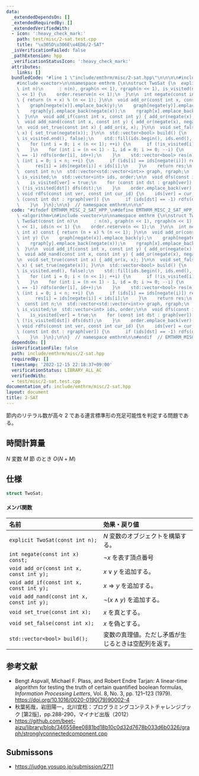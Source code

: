 ```yaml
---
data:
  _extendedDependsOn: []
  _extendedRequiredBy: []
  _extendedVerifiedWith:
  - icon: ':heavy_check_mark:'
    path: test/misc/2-sat.test.cpp
    title: "\u305D\u306E\u4ED6/2-SAT"
  _isVerificationFailed: false
  _pathExtension: hpp
  _verificationStatusIcon: ':heavy_check_mark:'
  attributes:
    links: []
  bundledCode: "#line 1 \"include/emthrm/misc/2-sat.hpp\"\n\n\n\n#include <algorithm>\n\
    #include <vector>\n\nnamespace emthrm {\n\nstruct TwoSat {\n  explicit TwoSat(const\
    \ int n)\n      : n(n), graph(n << 1), rgraph(n << 1), is_visited(n << 1), ids(n\
    \ << 1) {\n    order.reserve(n << 1);\n  }\n\n  int negate(const int x) const\
    \ { return (n + x) % (n << 1); }\n\n  void add_or(const int x, const int y) {\n\
    \    graph[negate(x)].emplace_back(y);\n    graph[negate(y)].emplace_back(x);\n\
    \    rgraph[y].emplace_back(negate(x));\n    rgraph[x].emplace_back(negate(y));\n\
    \  }\n\n  void add_if(const int x, const int y) { add_or(negate(x), y); }\n\n\
    \  void add_nand(const int x, const int y) { add_or(negate(x), negate(y)); }\n\
    \n  void set_true(const int x) { add_or(x, x); }\n\n  void set_false(const int\
    \ x) { set_true(negate(x)); }\n\n  std::vector<bool> build() {\n    std::fill(is_visited.begin(),\
    \ is_visited.end(), false);\n    std::fill(ids.begin(), ids.end(), -1);\n    order.clear();\n\
    \    for (int i = 0; i < (n << 1); ++i) {\n      if (!is_visited[i]) dfs(i);\n\
    \    }\n    for (int i = (n << 1) - 1, id = 0; i >= 0; --i) {\n      if (ids[order[i]]\
    \ == -1) rdfs(order[i], id++);\n    }\n    std::vector<bool> res(n);\n    for\
    \ (int i = 0; i < n; ++i) {\n      if (ids[i] == ids[negate(i)]) return {};\n\
    \      res[i] = ids[negate(i)] < ids[i];\n    }\n    return res;\n  }\n\n private:\n\
    \  const int n;\n  std::vector<std::vector<int>> graph, rgraph;\n  std::vector<bool>\
    \ is_visited;\n  std::vector<int> ids, order;\n\n  void dfs(const int ver) {\n\
    \    is_visited[ver] = true;\n    for (const int dst : graph[ver]) {\n      if\
    \ (!is_visited[dst]) dfs(dst);\n    }\n    order.emplace_back(ver);\n  }\n\n \
    \ void rdfs(const int ver, const int cur_id) {\n    ids[ver] = cur_id;\n    for\
    \ (const int dst : rgraph[ver]) {\n      if (ids[dst] == -1) rdfs(dst, cur_id);\n\
    \    }\n  }\n};\n\n}  // namespace emthrm\n\n\n"
  code: "#ifndef EMTHRM_MISC_2_SAT_HPP_\n#define EMTHRM_MISC_2_SAT_HPP_\n\n#include\
    \ <algorithm>\n#include <vector>\n\nnamespace emthrm {\n\nstruct TwoSat {\n  explicit\
    \ TwoSat(const int n)\n      : n(n), graph(n << 1), rgraph(n << 1), is_visited(n\
    \ << 1), ids(n << 1) {\n    order.reserve(n << 1);\n  }\n\n  int negate(const\
    \ int x) const { return (n + x) % (n << 1); }\n\n  void add_or(const int x, const\
    \ int y) {\n    graph[negate(x)].emplace_back(y);\n    graph[negate(y)].emplace_back(x);\n\
    \    rgraph[y].emplace_back(negate(x));\n    rgraph[x].emplace_back(negate(y));\n\
    \  }\n\n  void add_if(const int x, const int y) { add_or(negate(x), y); }\n\n\
    \  void add_nand(const int x, const int y) { add_or(negate(x), negate(y)); }\n\
    \n  void set_true(const int x) { add_or(x, x); }\n\n  void set_false(const int\
    \ x) { set_true(negate(x)); }\n\n  std::vector<bool> build() {\n    std::fill(is_visited.begin(),\
    \ is_visited.end(), false);\n    std::fill(ids.begin(), ids.end(), -1);\n    order.clear();\n\
    \    for (int i = 0; i < (n << 1); ++i) {\n      if (!is_visited[i]) dfs(i);\n\
    \    }\n    for (int i = (n << 1) - 1, id = 0; i >= 0; --i) {\n      if (ids[order[i]]\
    \ == -1) rdfs(order[i], id++);\n    }\n    std::vector<bool> res(n);\n    for\
    \ (int i = 0; i < n; ++i) {\n      if (ids[i] == ids[negate(i)]) return {};\n\
    \      res[i] = ids[negate(i)] < ids[i];\n    }\n    return res;\n  }\n\n private:\n\
    \  const int n;\n  std::vector<std::vector<int>> graph, rgraph;\n  std::vector<bool>\
    \ is_visited;\n  std::vector<int> ids, order;\n\n  void dfs(const int ver) {\n\
    \    is_visited[ver] = true;\n    for (const int dst : graph[ver]) {\n      if\
    \ (!is_visited[dst]) dfs(dst);\n    }\n    order.emplace_back(ver);\n  }\n\n \
    \ void rdfs(const int ver, const int cur_id) {\n    ids[ver] = cur_id;\n    for\
    \ (const int dst : rgraph[ver]) {\n      if (ids[dst] == -1) rdfs(dst, cur_id);\n\
    \    }\n  }\n};\n\n}  // namespace emthrm\n\n#endif  // EMTHRM_MISC_2_SAT_HPP_\n"
  dependsOn: []
  isVerificationFile: false
  path: include/emthrm/misc/2-sat.hpp
  requiredBy: []
  timestamp: '2022-12-15 22:18:37+09:00'
  verificationStatus: LIBRARY_ALL_AC
  verifiedWith:
  - test/misc/2-sat.test.cpp
documentation_of: include/emthrm/misc/2-sat.hpp
layout: document
title: 2-SAT
---
```


節内のリテラル数が高々 $2$ である連言標準形の充足可能性を判定する問題である。


## 時間計算量

$N$ 変数 $M$ 節 のとき $O(N + M)$


## 仕様

```cpp
struct TwoSat;
```

#### メンバ関数

|名前|効果・戻り値|
|:--|:--|
|`explicit TwoSat(const int n);`|$N$ 変数のオブジェクトを構築する。|
|`int negate(const int x) const;`|$\neg x$ を表す頂点番号|
|`void add_or(const int x, const int y);`|$x \vee y$ を追加する。|
|`void add_if(const int x, const int y);`|$x \Rightarrow y$ を追加する。|
|`void add_nand(const int x, const int y);`|$\neg (x \land y)$ を追加する。|
|`void set_true(const int x);`|$x$ を真とする。|
|`void set_false(const int x);`|$x$ を偽とする。|
|`std::vector<bool> build();`|変数の真理値。ただし矛盾が生じるときは空配列を返す。|


## 参考文献

- Bengt Aspvall, Michael F. Plass, and Robert Endre Tarjan: A linear-time algorithm for testing the truth of certain quantified boolean formulas, *Information Processing Letters*, Vol. 8, No. 3, pp. 121–123 (1979). https://doi.org/10.1016/0020-0190(79)90002-4
- 秋葉拓哉，岩田陽一，北川宜稔：プログラミングコンテストチャレンジブック \[第2版\]，pp.288-290，マイナビ出版（2012）
- https://github.com/beet-aizu/library/blob/346558ee0881bd18b10c0d32d7678b033d6b0326/graph/stronglyconnectedcomponent.cpp


## Submissons

- https://judge.yosupo.jp/submission/2711
